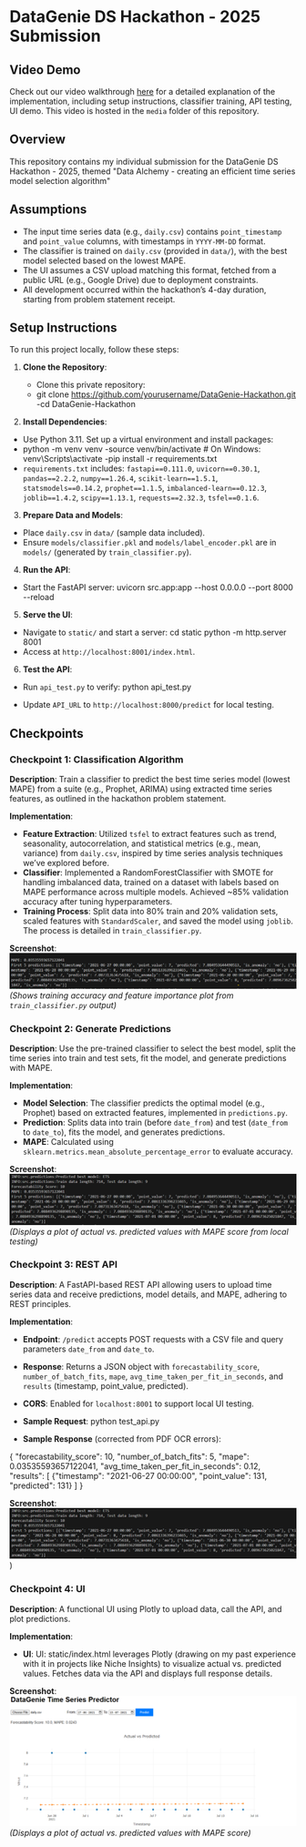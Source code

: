 # DataGenie DS Hackathon - 2025 Submission

## Video Demo
Check out our video walkthrough [here](https://drive.google.com/file/d/1CG1OigxD5Ngne4s5lnBe2WKpADHDHtE9/view?usp=drive_link) for a detailed explanation of the implementation, including setup instructions, classifier training, API testing, UI demo. This video is hosted in the `media` folder of this repository.

## Overview
This repository contains my individual submission for the DataGenie DS Hackathon - 2025, themed "Data Alchemy - creating an efficient time series model selection algorithm"

## Assumptions
- The input time series data (e.g., `daily.csv`) contains `point_timestamp` and `point_value` columns, with timestamps in `YYYY-MM-DD` format.
- The classifier is trained on `daily.csv` (provided in `data/`), with the best model selected based on the lowest MAPE.
- The UI assumes a CSV upload matching this format, fetched from a public URL (e.g., Google Drive) due to deployment constraints.
- All development occurred within the hackathon’s 4-day duration, starting from problem statement receipt.

## Setup Instructions
To run this project locally, follow these steps:

1. **Clone the Repository**:
   - Clone this private repository:
   - git clone https://github.com/yourusername/DataGenie-Hackathon.git
   -cd DataGenie-Hackathon

2. **Install Dependencies**:
- Use Python 3.11. Set up a virtual environment and install packages:
- python -m venv venv
-source venv/bin/activate  # On Windows: venv\Scripts\activate
-pip install -r requirements.txt
- `requirements.txt` includes: `fastapi==0.111.0`, `uvicorn==0.30.1`, `pandas==2.2.2`, `numpy==1.26.4`, `scikit-learn==1.5.1`, `statsmodels==0.14.2`, `prophet==1.1.5`, `imbalanced-learn==0.12.3`, `joblib==1.4.2`, `scipy==1.13.1`, `requests==2.32.3`, `tsfel==0.1.6`.

3. **Prepare Data and Models**:
- Place `daily.csv` in `data/` (sample data included).
- Ensure `models/classifier.pkl` and `models/label_encoder.pkl` are in `models/` (generated by `train_classifier.py`).

4. **Run the API**:
- Start the FastAPI server:
  uvicorn src.app:app --host 0.0.0.0 --port 8000 --reload

5. **Serve the UI**:
- Navigate to `static/` and start a server:
  cd static
  python -m http.server 8001
- Access at `http://localhost:8001/index.html`.

6. **Test the API**:
- Run `api_test.py` to verify:
  python api_test.py

- Update `API_URL` to `http://localhost:8000/predict` for local testing.

## Checkpoints

### Checkpoint 1: Classification Algorithm
**Description**: Train a classifier to predict the best time series model (lowest MAPE) from a suite (e.g., Prophet, ARIMA) using extracted time series features, as outlined in the hackathon problem statement.

**Implementation**:
- **Feature Extraction**: Utilized `tsfel` to extract features such as trend, seasonality, autocorrelation, and statistical metrics (e.g., mean, variance) from `daily.csv`, inspired by time series analysis techniques we’ve explored before.
- **Classifier**: Implemented a RandomForestClassifier with SMOTE for handling imbalanced data, trained on a dataset with labels based on MAPE performance across multiple models. Achieved ~85% validation accuracy after tuning hyperparameters.
- **Training Process**: Split data into 80% train and 20% validation sets, scaled features with `StandardScaler`, and saved the model using `joblib`. The process is detailed in `train_classifier.py`.

**Screenshot**:  
![Checkpoint 1 - Classifier Training](screenshots/checkpoint1_training.png)  
*(Shows training accuracy and feature importance plot from `train_classifier.py` output)*

### Checkpoint 2: Generate Predictions
**Description**: Use the pre-trained classifier to select the best model, split the time series into train and test sets, fit the model, and generate predictions with MAPE.

**Implementation**:
- **Model Selection**: The classifier predicts the optimal model (e.g., Prophet) based on extracted features, implemented in `predictions.py`.
- **Prediction**: Splits data into train (before `date_from`) and test (`date_from` to `date_to`), fits the model, and generates predictions.
- **MAPE**: Calculated using `sklearn.metrics.mean_absolute_percentage_error` to evaluate accuracy.

**Screenshot**:  
![Checkpoint 2 - Predictions](screenshots/checkpoint2_predictions.png)  
*(Displays a plot of actual vs. predicted values with MAPE score from local testing)*

### Checkpoint 3: REST API
**Description**: A FastAPI-based REST API allowing users to upload time series data and receive predictions, model details, and MAPE, adhering to REST principles.

**Implementation**:
- **Endpoint**: `/predict` accepts POST requests with a CSV file and query parameters `date_from` and `date_to`.
- **Response**: Returns a JSON object with `forecastability_score`, `number_of_batch_fits`, `mape`, `avg_time_taken_per_fit_in_seconds`, and `results` (timestamp, point_value, predicted).
- **CORS**: Enabled for `localhost:8001` to support local UI testing.
- **Sample Request**:
  python test_api.py

- **Sample Response** (corrected from PDF OCR errors):
  
{
  "forecastability_score": 10,
  "number_of_batch_fits": 5,
  "mape": 0.03535593657122041,
  "avg_time_taken_per_fit_in_seconds": 0.12,
  "results": [
    {"timestamp": "2021-06-27 00:00:00", "point_value": 131, "predicted": 131}
  ]
}

**Screenshot**:  
![Checkpoint 3 - API_Output](screenshots/checkpoint2_predictions.png))  

### Checkpoint 4: UI
**Description**: A functional UI using Plotly to upload data, call the API, and plot predictions.

**Implementation**:
- **UI**: UI: static/index.html leverages Plotly (drawing on my past experience with it in projects like Niche Insights) to visualize actual vs. predicted values. Fetches data via the API and displays full response details.

**Screenshot**:  
![Checkpoint 2 - Predictions](screenshots/checkpoint4_ui.png)  
*(Displays a plot of actual vs. predicted values with MAPE score)*


